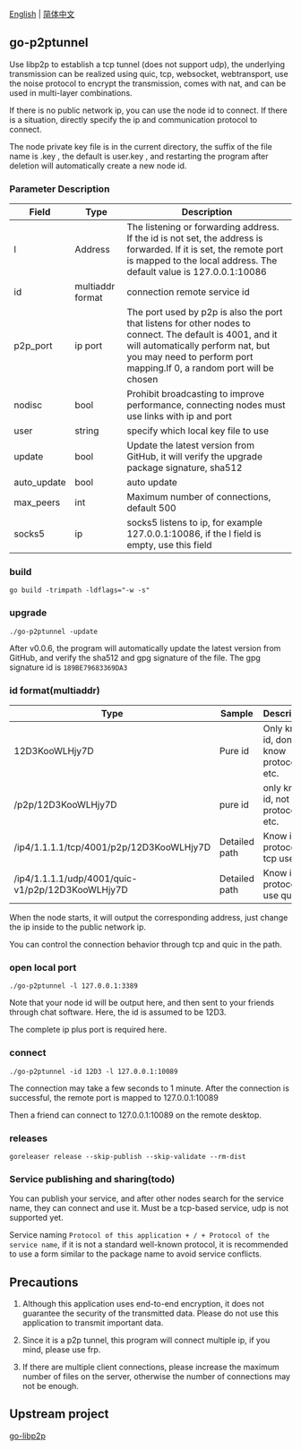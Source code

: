 [English](./README.md) | [简体中文](./README.zh-CN.md)

## go-p2ptunnel

Use libp2p to establish a tcp tunnel (does not support udp), the underlying transmission can be realized using quic, tcp, websocket, webtransport, use the noise protocol to encrypt the transmission, comes with nat, and can be used in multi-layer combinations.

If there is no public network ip, you can use the node id to connect. If there is a situation, directly specify the ip and communication protocol to connect.

The node private key file is in the current directory, the suffix of the file name is .key , the default is user.key , and restarting the program after deletion will automatically create a new node id.

### Parameter Description

| Field     | Type             | Description                                                                                                                                                                             |
|-----------|------------------|-----------------------------------------------------------------------------------------------------------------------------------------------------------------------------------------|
| l         | Address          | The listening or forwarding address. If the id is not set, the address is forwarded. If it is set, the remote port is mapped to the local address. The default value is 127.0.0.1:10086 |
| id        | multiaddr format | connection remote service id                                                                                                                                                            |
| p2p_port  | ip port          | The port used by p2p is also the port that listens for other nodes to connect. The default is 4001, and it will automatically perform nat, but you may need to perform port mapping.If 0, a random port will be chosen    |
| nodisc    | bool             | Prohibit broadcasting to improve performance, connecting nodes must use links with ip and port                                                                                          |
| user      | string           | specify which local key file to use                                                                                                                                                     |
| update    | bool             | Update the latest version from GitHub, it will verify the upgrade package signature, sha512                                                                                             |
| auto_update    | bool        | auto update                                           |
| max_peers | int              | Maximum number of connections, default 500                                                                                                                                              |
| socks5 | ip         | socks5 listens to ip, for example 127.0.0.1:10086, if the l field is empty, use this field                         |
### build

` go build -trimpath -ldflags="-w -s" `

### upgrade

`./go-p2ptunnel -update`

After v0.0.6, the program will automatically update the latest version from GitHub, and verify the sha512 and gpg signature of the file. The gpg signature id is `189BE79683369DA3`

### id format(multiaddr)
| Type | Sample | Description |
| ---- | ---- |---- |
|12D3KooWLHjy7D | Pure id| Only know id, don't know protocol, ip, etc. |
|/p2p/12D3KooWLHjy7D|pure id | only know id, not protocol, ip, etc.|
|/ip4/1.1.1.1/tcp/4001/p2p/12D3KooWLHjy7D| Detailed path|Know ip, protocol, tcp used|
|/ip4/1.1.1.1/udp/4001/quic-v1/p2p/12D3KooWLHjy7D| Detailed path|Know ip, protocol, use quic|

When the node starts, it will output the corresponding address, just change the ip inside to the public network ip.

You can control the connection behavior through tcp and quic in the path.

### open local port
`./go-p2ptunnel -l 127.0.0.1:3389`

Note that your node id will be output here, and then sent to your friends through chat software. Here, the id is assumed to be 12D3.

The complete ip plus port is required here.

### connect
`./go-p2ptunnel -id 12D3 -l 127.0.0.1:10089`

The connection may take a few seconds to 1 minute. After the connection is successful, the remote port is mapped to 127.0.0.1:10089

Then a friend can connect to 127.0.0.1:10089 on the remote desktop.

### releases

`goreleaser release --skip-publish --skip-validate --rm-dist`


### Service publishing and sharing(todo)

You can publish your service, and after other nodes search for the service name, they can connect and use it. Must be a tcp-based service, udp is not supported yet.

Service naming `Protocol of this application + / + Protocol of the service name`, if it is not a standard well-known protocol, it is recommended to use a form similar to the package name to avoid service conflicts.


## Precautions
1. Although this application uses end-to-end encryption, it does not guarantee the security of the transmitted data. Please do not use this application to transmit important data.

2. Since it is a p2p tunnel, this program will connect multiple ip, if you mind, please use frp.

3. If there are multiple client connections, please increase the maximum number of files on the server, otherwise the number of connections may not be enough.

## Upstream project

[go-libp2p](https://github.com/libp2p/go-libp2p)